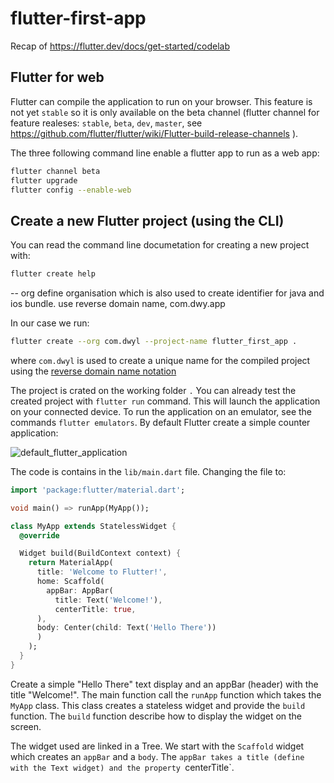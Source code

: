 # flutter-first-app

Recap of https://flutter.dev/docs/get-started/codelab

## Flutter for web

Flutter can compile the application to run on your browser.
This feature is not yet `stable` so it is only available on the
beta channel (flutter channel for feature realeses: `stable`, `beta`, `dev`, `master`, see https://github.com/flutter/flutter/wiki/Flutter-build-release-channels ).

The three following command line enable a flutter app to run as a web app:

```sh
flutter channel beta
flutter upgrade
flutter config --enable-web
```

## Create a new Flutter project (using the CLI)

You can read the command line documetation for creating a new project with:

```sh
flutter create help
```

-- org define organisation which is also used to create identifier for java and ios bundle.
use reverse domain name, com.dwy.app

In our case we run:

```sh
flutter create --org com.dwyl --project-name flutter_first_app .
```

where `com.dwyl` is used to create a unique name for the compiled project using the [reverse domain name notation](https://en.wikipedia.org/wiki/Reverse_domain_name_notation)

The project is crated on the working folder `.`
You can already test the created project with `flutter run` command. This will launch the application on your connected device.
To run the application on an emulator, see the commands `flutter emulators`.
By default Flutter create a simple counter application:

![default_flutter_application](https://user-images.githubusercontent.com/6057298/92235925-66850280-eeac-11ea-8436-c1ce059c590e.png)

The code is contains in the `lib/main.dart` file.
Changing the file to:

```dart
import 'package:flutter/material.dart';

void main() => runApp(MyApp());

class MyApp extends StatelessWidget {
  @override

  Widget build(BuildContext context) {
    return MaterialApp(
      title: 'Welcome to Flutter!',
      home: Scaffold(
        appBar: AppBar(
          title: Text('Welcome!'),
          centerTitle: true,
      ),
      body: Center(child: Text('Hello There'))
      )
    );
  }
}
```

Create a simple "Hello There" text display and an appBar (header) with the title "Welcome!".
The main function call the `runApp` function which takes the `MyApp` class.
This class creates a stateless widget and provide the `build` function.
The `build` function describe how to display the widget on the screen.

The widget used are linked in a Tree. We start with the `Scaffold` widget 
which creates an `appBar` and a `body`. The `appBar takes a title (define with the Text widget)
and the property `centerTitle`.
